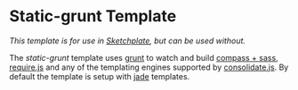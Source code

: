 # Static-grunt Template
_This template is for use in [Sketchplate](http://github.com/hapticdata/sketchplate), but can be used without._

The _static-grunt_ template uses [grunt](http://gruntjs.com) to watch and build [compass + sass](http://compass-style.org), [require.js](http://requirejs.org) and any of the templating engines supported by [consolidate.js](http://github.com/visionmedia/consolidate.js).
By default the template is setup with [jade](http://github.com/visionmedia/jade) templates.

